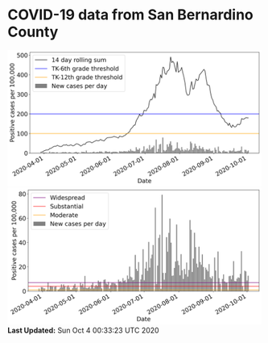 # COVID-19 data from San Bernardino County
![image1](plots/graph.png)
![image2](plots/classification.png)
**Last Updated:** Sun Oct  4 00:33:23 UTC 2020